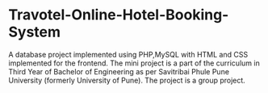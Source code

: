 # Travotel-Online-Hotel-Booking-System
A database project implemented using PHP,MySQL with HTML and CSS implemented for the frontend. The mini project is a part of the curriculum in Third Year of Bachelor of Engineering as per Savitribai Phule Pune University (formerly University of Pune).  The project is a group project.
